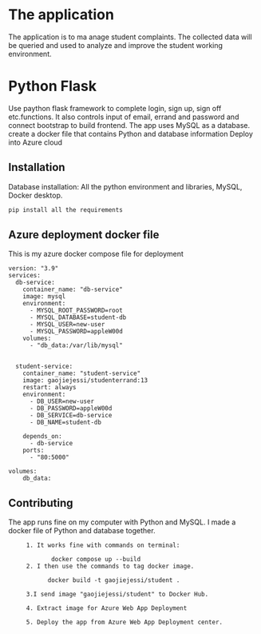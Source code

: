 # The application
The application is to ma anage student complaints. The collected data will be
queried and used to analyze and improve the student working environment.

# Python Flask 

Use paython flask framework to complete login, sign up, sign off etc.functions.
It also controls input of email, errand and password
and connect bootstrap to build frontend.
The app uses MySQL as a database.
create a docker file that contains Python and database information
Deploy into Azure cloud

## Installation

Database installation: All the python environment and libraries, MySQL, 
Docker desktop.

```bash
pip install all the requirements
```

## Azure deployment docker file
This is my azure docker compose file for deployment
```docker
version: "3.9"
services:
  db-service:
    container_name: "db-service"
    image: mysql
    environment:
      - MYSQL_ROOT_PASSWORD=root
      - MYSQL_DATABASE=student-db
      - MYSQL_USER=new-user
      - MYSQL_PASSWORD=appleW00d
    volumes:
      - "db_data:/var/lib/mysql"
   

  student-service:
    container_name: "student-service"
    image: gaojiejessi/studenterrand:13
    restart: always
    environment:
      - DB_USER=new-user
      - DB_PASSWORD=appleW00d
      - DB_SERVICE=db-service
      - DB_NAME=student-db        

    depends_on:
      - db-service
    ports:
      - "80:5000"
   
volumes:
    db_data:
```

## Contributing

The app runs fine on my computer with Python and MySQL.
I made a docker file of Python and database together.

         1. It works fine with commands on terminal:

                docker compose up --build
         2. I then use the commands to tag docker image.

               docker build -t gaojiejessi/student .

         3.I send image "gaojiejessi/student" to Docker Hub.

         4. Extract image for Azure Web App Deployment

         5. Deploy the app from Azure Web App Deployment center. 



